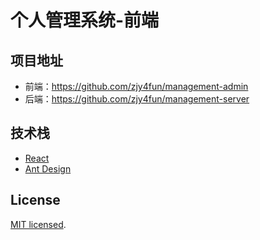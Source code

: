 # 个人管理系统-前端

## 项目地址

- 前端：https://github.com/zjy4fun/management-admin
- 后端：https://github.com/zjy4fun/management-server

## 技术栈

- [React](https://reactjs.org/)
- [Ant Design](https://ant.design/components/overview-cn/)

## License

[MIT licensed](LICENSE).
